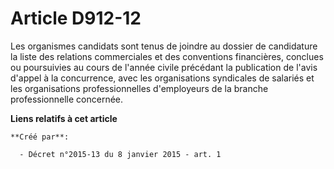 # Article D912-12

Les organismes candidats sont tenus de joindre au dossier de candidature la liste des relations commerciales et des
conventions financières, conclues ou poursuivies au cours de l'année civile précédant la publication de l'avis d'appel à la
concurrence, avec les organisations syndicales de salariés et les organisations professionnelles d'employeurs de la branche
professionnelle concernée.

**Liens relatifs à cet article**

	**Créé par**:

	  - Décret n°2015-13 du 8 janvier 2015 - art. 1
